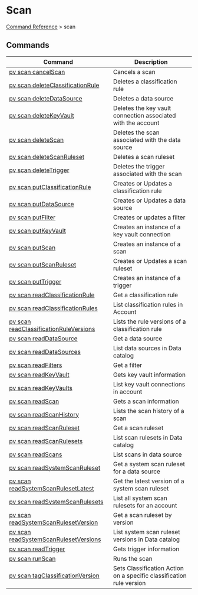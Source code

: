 # Scan
[Command Reference](../../../README.md#command-reference) > scan

## Commands
| Command | Description |
| --- | --- |
| [pv scan cancelScan](./cancelScan.md) | Cancels a scan |
| [pv scan deleteClassificationRule](./deleteClassificationRule.md) | Deletes a classification rule |
| [pv scan deleteDataSource](./deleteDataSource.md) | Deletes a data source |
| [pv scan deleteKeyVault](./deleteKeyVault.md) | Deletes the key vault connection associated with the account |
| [pv scan deleteScan](./deleteScan.md) | Deletes the scan associated with the data source |
| [pv scan deleteScanRuleset](./deleteScanRuleset.md) | Deletes a scan ruleset |
| [pv scan deleteTrigger](./deleteTrigger.md) | Deletes the trigger associated with the scan |
| [pv scan putClassificationRule](./putClassificationRule.md) | Creates or Updates a classification rule |
| [pv scan putDataSource](./putDataSource.md) | Creates or Updates a data source |
| [pv scan putFilter](./putFilter.md) | Creates or updates a filter |
| [pv scan putKeyVault](./putKeyVault.md) | Creates an instance of a key vault connection |
| [pv scan putScan](./putScan.md) | Creates an instance of a scan |
| [pv scan putScanRuleset](./putScanRuleset.md) | Creates or Updates a scan ruleset |
| [pv scan putTrigger](./putTrigger.md) | Creates an instance of a trigger |
| [pv scan readClassificationRule](./readClassificationRule.md) | Get a classification rule |
| [pv scan readClassificationRules](./readClassificationRules.md) | List classification rules in Account |
| [pv scan readClassificationRuleVersions](./readClassificationRuleVersions.md) | Lists the rule versions of a classification rule |
| [pv scan readDataSource](./readDatasource.md) | Get a data source |
| [pv scan readDataSources](./readDatasources.md) | List data sources in Data catalog |
| [pv scan readFilters](./readFilters.md) | Get a filter |
| [pv scan readKeyVault](./readKeyVault.md) | Gets key vault information |
| [pv scan readKeyVaults](./readKeyVaults.md) | List key vault connections in account |
| [pv scan readScan](./readScan.md) | Gets a scan information |
| [pv scan readScanHistory](./readScanHistory.md) | Lists the scan history of a scan |
| [pv scan readScanRuleset](./readScanRuleset.md) | Get a scan ruleset |
| [pv scan readScanRulesets](./readScanRulesets.md) | List scan rulesets in Data catalog |
| [pv scan readScans](./readScans.md) | List scans in data source |
| [pv scan readSystemScanRuleset](./readSystemScanRuleset.md) | Get a system scan ruleset for a data source |
| [pv scan readSystemScanRulesetLatest](./readSystemScanRulesetLatest.md) | Get the latest version of a system scan ruleset |
| [pv scan readSystemScanRulesets](./readSystemScanRulesets.md) | List all system scan rulesets for an account |
| [pv scan readSystemScanRulesetVersion](./readSystemScanRulesetVersion.md) | Get a scan ruleset by version |
| [pv scan readSystemScanRulesetVersions](./readSystemScanRulesetVersions.md) | List system scan ruleset versions in Data catalog |
| [pv scan readTrigger](./readTrigger.md) | Gets trigger information |
| [pv scan runScan](./runScan.md) | Runs the scan |
| [pv scan tagClassificationVersion](./tagClassificationVersion.md) | Sets Classification Action on a specific classification rule version |





